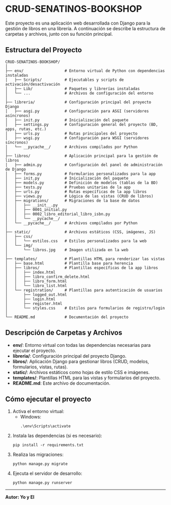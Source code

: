 # CRUD-SENATINOS-BOOKSHOP

Este proyecto es una aplicación web desarrollada con Django para la gestión de libros en una librería. A continuación se describe la estructura de carpetas y archivos, junto con su función principal.

## Estructura del Proyecto

```
CRUD-SENATINOS-BOOKSHOP/
│
├── env/                  # Entorno virtual de Python con dependencias instaladas
│   ├── Scripts/          # Ejecutables y scripts de activación/desactivación
│   ├── Lib/              # Paquetes y librerías instaladas
│   └── ...               # Archivos de configuración del entorno
│
├── libreria/             # Configuración principal del proyecto Django
│   ├── asgi.py           # Configuración para ASGI (servidores asíncronos)
│   ├── init.py           # Inicialización del paquete
│   ├── settings.py       # Configuración general del proyecto (BD, apps, rutas, etc.)
│   ├── urls.py           # Rutas principales del proyecto
│   ├── wsgi.py           # Configuración para WSGI (servidores síncronos)
│   └── __pycache__/      # Archivos compilados por Python
│
├── libros/               # Aplicación principal para la gestión de libros
│   ├── admin.py          # Configuración del panel de administración de Django
│   ├── forms.py          # Formularios personalizados para la app
│   ├── init.py           # Inicialización del paquete
│   ├── models.py         # Definición de modelos (tablas de la BD)
│   ├── tests.py          # Pruebas unitarias de la app
│   ├── urls.py           # Rutas específicas de la app libros
│   ├── views.py          # Lógica de las vistas (CRUD de libros)
│   ├── migrations/       # Migraciones de la base de datos
│   │   ├── __init__.py
│   │   ├── 0001_initial.py
│   │   ├── 0002_libro_editorial_libro_isbn.py
│   │   └── __pycache__/
│   └── __pycache__/      # Archivos compilados por Python
│
├── static/               # Archivos estáticos (CSS, imágenes, JS)
│   ├── css/
│   │   └── estilos.css   # Estilos personalizados para la web
│   └── img/
│       └── libros.jpg    # Imagen utilizada en la web
│
├── templates/            # Plantillas HTML para renderizar las vistas
│   ├── base.html         # Plantilla base para herencia
│   ├── libros/           # Plantillas específicas de la app libros
│   │   ├── index.html
│   │   ├── libro_confirm_delete.html
│   │   ├── libro_form.html
│   │   └── libro_list.html
│   └── registration/     # Plantillas para autenticación de usuarios
│       ├── logged_out.html
│       ├── login.html
│       ├── register.html
│       └── styles.css    # Estilos para formularios de registro/login
│
└── README.md             # Documentación del proyecto
```

## Descripción de Carpetas y Archivos

- **env/**: Entorno virtual con todas las dependencias necesarias para ejecutar el proyecto.
- **libreria/**: Configuración principal del proyecto Django.
- **libros/**: Aplicación Django para gestionar libros (CRUD, modelos, formularios, vistas, rutas).
- **static/**: Archivos estáticos como hojas de estilo CSS e imágenes.
- **templates/**: Plantillas HTML para las vistas y formularios del proyecto.
- **README.md**: Este archivo de documentación.

## Cómo ejecutar el proyecto

1. Activa el entorno virtual:
   - Windows:  
     ```
     .\env\Scripts\activate
     ```
2. Instala las dependencias (si es necesario):
   ```
   pip install -r requirements.txt
   ```
3. Realiza las migraciones:
   ```
   python manage.py migrate
   ```
4. Ejecuta el servidor de desarrollo:
   ```
   python manage.py runserver
   ```

---

**Autor: Yo y El**
